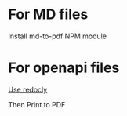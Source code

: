# For MD files

Install md-to-pdf NPM module

# For openapi files

[Use redocly](https://redocly.github.io/redoc/?url=https://stoplight.io/api/nodes.raw?srn=gh/daviddfm/apis/reference/payments.v1.yaml)

Then Print to PDF

